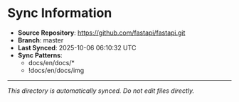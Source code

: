 # Sync Information

- **Source Repository**: https://github.com/fastapi/fastapi.git
- **Branch**: master
- **Last Synced**: 2025-10-06 06:10:32 UTC
- **Sync Patterns**:
  - docs/en/docs/*
  - !docs/en/docs/img

---
*This directory is automatically synced. Do not edit files directly.*
